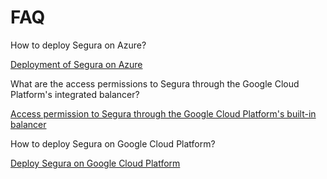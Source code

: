 # FAQ

How to deploy Segura on Azure?

[Deployment of Segura on Azure](https://community.Segura.io/t/how-to-deploy-Segura-on-azure/774)

What are the access permissions to Segura through the Google Cloud Platform's integrated balancer?

[Access permission to Segura through the Google Cloud Platform's built-in balancer](https://community.Segura.io/t/access-permission-to-Segura-through-the-google-cloud-platform-integrated-balancer/600)

How to deploy Segura on Google Cloud Platform?

[Deploy Segura on Google Cloud Platform](https://community.Segura.io/t/deploy-Segura-on-google-cloud-platform/790)

